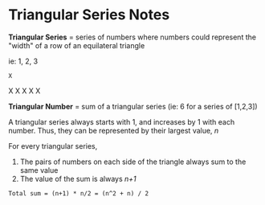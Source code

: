 # Triangular Series Notes

**Triangular Series** = series of numbers where numbers could represent the
"width" of a row of an equilateral triangle

ie: 1, 2, 3

    X
   X X
  X X X

**Triangular Number** = sum of a triangular series (ie: 6 for a series of [1,2,3])

A triangular series always starts with 1, and increases by 1 with each number.  Thus, they can be represented by their largest value, *n*

For every triangular series,
1. The pairs of numbers on each side of the triangle always sum to the same value
2. The value of the sum is always *n+1*

`Total sum = (n+1) * n/2 = (n^2 + n) / 2`
